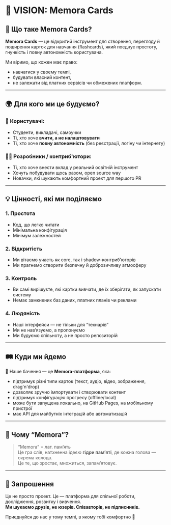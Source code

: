 # 🌟 VISION: Memora Cards

## 🧠 Що таке Memora Cards?

**Memora Cards** — це відкритий інструмент для створення, перегляду й поширення карток для навчання (flashcards), який поєднує простоту, гнучкість і повну автономність користувача.

Ми віримо, що кожен має право:
- навчатися у своєму темпі,
- будувати власний контент,
- не залежати від платних сервісів чи обмежених платформ.

---

## 🌍 Для кого ми це будуємо?

### 👤 Користувачі:
- Студенти, викладачі, самоучки
- Ті, хто хоче **вчити, а не налаштовувати**
- Ті, хто хоче **повну автономність** (без реєстрації, логіну чи інтернету)

### 🧑‍💻 Розробники / контриб'ютори:
- Ті, хто хоче внести вклад у реальний освітній інструмент
- Хочуть побудувати щось разом, open source way
- Новачки, які шукають комфортний проект для першого PR

---

## 💡 Цінності, які ми поділяємо

### 1. **Простота**
- Код, що легко читати
- Мінімальна конфігурація
- Мінімум залежностей

### 2. **Відкритість**
- Ми вітаємо участь як core, так і shadow-контрибʼюторів
- Ми прагнемо створити безпечну й доброзичливу атмосферу

### 3. **Контроль**
- Ви самі вирішуєте, які картки вивчати, де їх зберігати, як запускати систему
- Немає замкнених баз даних, платних планів чи реклами

### 4. **Людяність**
- Наші інтерфейси — не тільки для “технарів”
- Ми не навʼязуємо, а пропонуємо
- Ми будуємо спільноту, а не просто репозиторій

---

## 🛤 Куди ми йдемо

🔭 Наше бачення — це **Memora-платформа**, яка:
- підтримує різні типи карток (текст, аудіо, відео, зображення, drag'n'drop)
- дозволяє зручно імпортувати і створювати контент
- підтримує конфігурацію прогресу (offline/local)
- може бути запущена локально, на GitHub Pages, на мобільному пристрої
- має API для майбутніх інтеграцій або автоматизацій

---

## 🧩 Чому “Memora”?

> “Memora” = лат. памʼять  
> Це гра слів, натхненна ідеєю **гідри памʼяті**, де кожна голова — окрема колода.  
> Це те, що зростає, множиться, запамʼятовує.

---

## 🤝 Запрошення

Це не просто проект. Це — платформа для спільної роботи, дослідження, розвитку і вивчення.  
**Ми шукаємо друзів, не юзерів. Співавторів, не підписників.**

Приєднуйся до нас у тому темпі, в якому тобі комфортно 💛